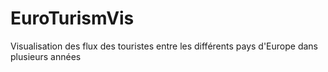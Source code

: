 # EuroTurismVis
Visualisation des flux des touristes entre les différents pays d'Europe dans plusieurs années
